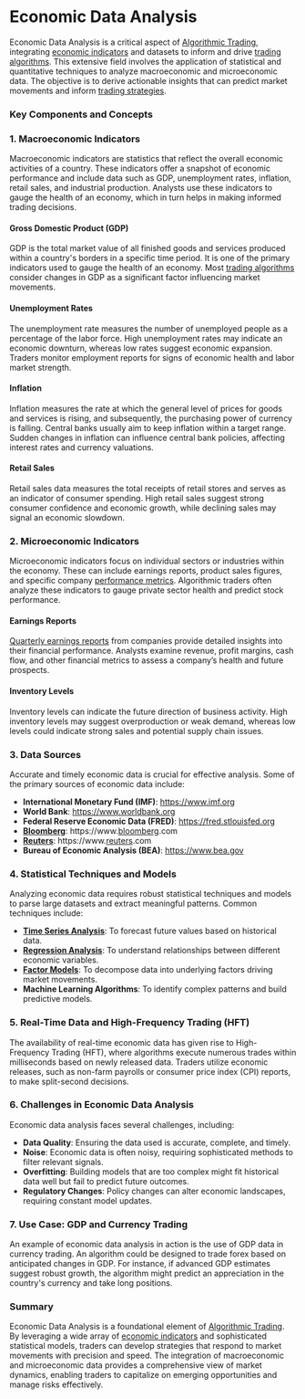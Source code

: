 # Economic Data Analysis

Economic Data Analysis is a critical aspect of [Algorithmic Trading](../a/algorithmic_trading.md), integrating [economic indicators](../e/economic_indicators.md) and datasets to inform and drive [trading algorithms](../t/trading_algorithms.md). This extensive field involves the application of statistical and quantitative techniques to analyze macroeconomic and microeconomic data. The objective is to derive actionable insights that can predict market movements and inform [trading strategies](../t/trading_strategies.md).

### Key Components and Concepts

### 1. Macroeconomic Indicators

Macroeconomic indicators are statistics that reflect the overall economic activities of a country. These indicators offer a snapshot of economic performance and include data such as GDP, unemployment rates, inflation, retail sales, and industrial production. Analysts use these indicators to gauge the health of an economy, which in turn helps in making informed trading decisions.

#### Gross Domestic Product (GDP)
GDP is the total market value of all finished goods and services produced within a country's borders in a specific time period. It is one of the primary indicators used to gauge the health of an economy. Most [trading algorithms](../t/trading_algorithms.md) consider changes in GDP as a significant factor influencing market movements.

#### Unemployment Rates
The unemployment rate measures the number of unemployed people as a percentage of the labor force. High unemployment rates may indicate an economic downturn, whereas low rates suggest economic expansion. Traders monitor employment reports for signs of economic health and labor market strength.

#### Inflation
Inflation measures the rate at which the general level of prices for goods and services is rising, and subsequently, the purchasing power of currency is falling. Central banks usually aim to keep inflation within a target range. Sudden changes in inflation can influence central bank policies, affecting interest rates and currency valuations.

#### Retail Sales
Retail sales data measures the total receipts of retail stores and serves as an indicator of consumer spending. High retail sales suggest strong consumer confidence and economic growth, while declining sales may signal an economic slowdown.

### 2. Microeconomic Indicators

Microeconomic indicators focus on individual sectors or industries within the economy. These can include earnings reports, product sales figures, and specific company [performance metrics](../p/performance_metrics.md). Algorithmic traders often analyze these indicators to gauge private sector health and predict stock performance.

#### Earnings Reports
[Quarterly earnings reports](../q/quarterly_earnings_reports.md) from companies provide detailed insights into their financial performance. Analysts examine revenue, profit margins, cash flow, and other financial metrics to assess a company’s health and future prospects.

#### Inventory Levels
Inventory levels can indicate the future direction of business activity. High inventory levels may suggest overproduction or weak demand, whereas low levels could indicate strong sales and potential supply chain issues.

### 3. Data Sources

Accurate and timely economic data is crucial for effective analysis. Some of the primary sources of economic data include:

- **International Monetary Fund (IMF)**: https://www.imf.org
- **World Bank**: https://www.worldbank.org
- **Federal Reserve Economic Data (FRED)**: https://fred.stlouisfed.org
- **[Bloomberg](../b/bloomberg.md)**: https://www.[bloomberg](../b/bloomberg.md).com
- **[Reuters](../r/reuters.md)**: https://www.[reuters](../r/reuters.md).com
- **Bureau of Economic Analysis (BEA)**: https://www.bea.gov

### 4. Statistical Techniques and Models

Analyzing economic data requires robust statistical techniques and models to parse large datasets and extract meaningful patterns. Common techniques include:

- **[Time Series Analysis](../t/time_series_analysis.md)**: To forecast future values based on historical data.
- **[Regression Analysis](../r/regression_analysis.md)**: To understand relationships between different economic variables.
- **[Factor Models](../f/factor_models.md)**: To decompose data into underlying factors driving market movements.
- **Machine Learning Algorithms**: To identify complex patterns and build predictive models.

### 5. Real-Time Data and High-Frequency Trading (HFT)

The availability of real-time economic data has given rise to High-Frequency Trading (HFT), where algorithms execute numerous trades within milliseconds based on newly released data. Traders utilize economic releases, such as non-farm payrolls or consumer price index (CPI) reports, to make split-second decisions.

### 6. Challenges in Economic Data Analysis

Economic data analysis faces several challenges, including:

- **Data Quality**: Ensuring the data used is accurate, complete, and timely.
- **Noise**: Economic data is often noisy, requiring sophisticated methods to filter relevant signals.
- **Overfitting**: Building models that are too complex might fit historical data well but fail to predict future outcomes.
- **Regulatory Changes**: Policy changes can alter economic landscapes, requiring constant model updates.

### 7. Use Case: GDP and Currency Trading 

An example of economic data analysis in action is the use of GDP data in currency trading. An algorithm could be designed to trade forex based on anticipated changes in GDP. For instance, if advanced GDP estimates suggest robust growth, the algorithm might predict an appreciation in the country's currency and take long positions.

### Summary

Economic Data Analysis is a foundational element of [Algorithmic Trading](../a/algorithmic_trading.md). By leveraging a wide array of [economic indicators](../e/economic_indicators.md) and sophisticated statistical models, traders can develop strategies that respond to market movements with precision and speed. The integration of macroeconomic and microeconomic data provides a comprehensive view of market dynamics, enabling traders to capitalize on emerging opportunities and manage risks effectively.
